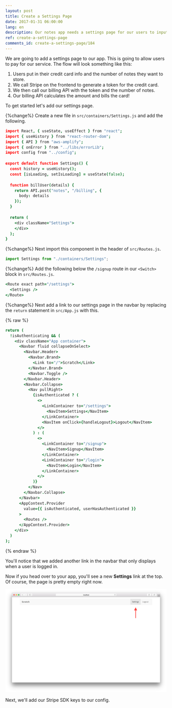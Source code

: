 ```yaml
---
layout: post
title: Create a Settings Page
date: 2017-01-31 06:00:00
lang: en
description: Our notes app needs a settings page for our users to input their credit card details and sign up for a pricing plan.
ref: create-a-settings-page
comments_id: create-a-settings-page/184
---
```


We are going to add a settings page to our app. This is going to allow users to pay for our service. The flow will look something like this:

1. Users put in their credit card info and the number of notes they want to store.
2. We call Stripe on the frontend to generate a token for the credit card.
3. We then call our billing API with the token and the number of notes.
4. Our billing API calculates the amount and bills the card!

To get started let's add our settings page.

{%change%} Create a new file in `src/containers/Settings.js` and add the following.

``` coffee
import React, { useState, useEffect } from "react";
import { useHistory } from "react-router-dom";
import { API } from "aws-amplify";
import { onError } from "../libs/errorLib";
import config from "../config";

export default function Settings() {
  const history = useHistory();
  const [isLoading, setIsLoading] = useState(false);

  function billUser(details) {
    return API.post("notes", "/billing", {
      body: details
    });
  }

  return (
    <div className="Settings">
    </div>
  );
}
```

{%change%} Next import this component in the header of `src/Routes.js`.

``` js
import Settings from "./containers/Settings";
```

{%change%} Add the following below the `/signup` route in our `<Switch>` block in `src/Routes.js`.

``` coffee
<Route exact path="/settings">
  <Settings />
</Route>
```

{%change%} Next add a link to our settings page in the navbar by replacing the `return` statement in `src/App.js` with this.

{% raw %}
``` coffee
return (
  !isAuthenticating && (
    <div className="App container">
      <Navbar fluid collapseOnSelect>
        <Navbar.Header>
          <Navbar.Brand>
            <Link to="/">Scratch</Link>
          </Navbar.Brand>
          <Navbar.Toggle />
        </Navbar.Header>
        <Navbar.Collapse>
          <Nav pullRight>
            {isAuthenticated ? (
              <>
                <LinkContainer to="/settings">
                  <NavItem>Settings</NavItem>
                </LinkContainer>
                <NavItem onClick={handleLogout}>Logout</NavItem>
              </>
            ) : (
              <>
                <LinkContainer to="/signup">
                  <NavItem>Signup</NavItem>
                </LinkContainer>
                <LinkContainer to="/login">
                  <NavItem>Login</NavItem>
                </LinkContainer>
              </>
            )}
          </Nav>
        </Navbar.Collapse>
      </Navbar>
      <AppContext.Provider
        value={{ isAuthenticated, userHasAuthenticated }}
      >
        <Routes />
      </AppContext.Provider>
    </div>
  )
);
```
{% endraw %}

You'll notice that we added another link in the navbar that only displays when a user is logged in.

Now if you head over to your app, you'll see a new **Settings** link at the top. Of course, the page is pretty empty right now.

![Add empty settings page screenshot](/assets/part2/add-empty-settings-page.png)

Next, we'll add our Stripe SDK keys to our config.
